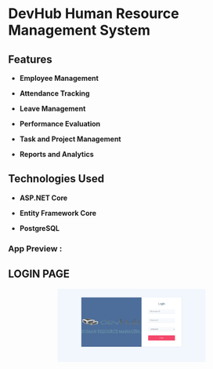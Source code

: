 # DevHub Human Resource Management System


## Features

- **Employee Management**

- **Attendance Tracking** 

- **Leave Management** 

- **Performance Evaluation** 

- **Task and Project Management**

- **Reports and Analytics** 

## Technologies Used

- **ASP.NET Core** 

- **Entity Framework Core** 

- **PostgreSQL** 

### App Preview :

## LOGIN PAGE

<div align="center">
<img width="60%" src="Login.png"/>
</div>

#